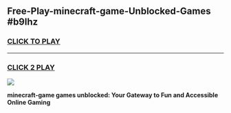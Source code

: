 
## Free-Play-minecraft-game-Unblocked-Games #b9lhz
<h3>
<a href="https://news.freeplayer.one?title=minecraft-game&ref=8M">CLICK TO PLAY</a></h3>
<hr>

<h3>
<a href="https://news.freeplayer.one?title=minecraft-game&ref=8M">CLICK 2 PLAY</a>
  
</h3>

<a href="https://news.freeplayer.one?title=minecraft-game&ref=8M"><img src="https://clearcache.store/games.png"></a>


**minecraft-game games unblocked: Your Gateway to Fun and Accessible Online Gaming**
